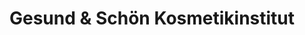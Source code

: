 ---
title: "Gesund & Schön Kosmetikinstitut"
url: /korschenbroich/gesund-und-schoen-kosmetikinstitut/
shop: Kosmetik
---